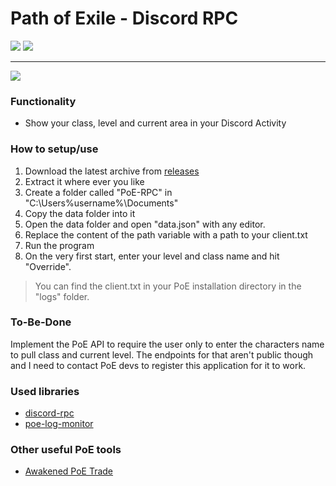 # Path of Exile - Discord RPC

![](https://img.shields.io/badge/Version-1.0.0-green?style=flat-square)
![](https://img.shields.io/github/last-commit/dubskysteam/PathOfExile-DiscordRPC?style=flat-square)
___
![](https://img.shields.io/badge/PoE%20Version-3.20%20Sanctum-orange?style=for-the-badge)

### Functionality
* Show your class, level and current area in your Discord Activity

### How to setup/use
1. Download the latest archive from [releases](https://github.com/DubskySteam/PathOfExile-DiscordRPC/releases)
2. Extract it where ever you like
3. Create a folder called "PoE-RPC" in "C:\Users\%username%\Documents\"
4. Copy the data folder into it
5. Open the data folder and open "data.json" with any editor.
6. Replace the content of the path variable with a path to your client.txt
7. Run the program
8. On the very first start, enter your level and class name and hit "Override".

> You can find the client.txt in your PoE installation directory in the "logs" folder.

### To-Be-Done
Implement the PoE API to require the user only to enter the characters name to pull class and current level.
The endpoints for that aren't public though and I need to contact PoE devs to register this application for it to work.

### Used libraries
* [discord-rpc](https://www.npmjs.com/package/discord-rpc)
* [poe-log-monitor](https://www.npmjs.com/package/poe-log-monitor)

### Other useful PoE tools
* [Awakened PoE Trade](https://github.com/SnosMe/awakened-poe-trade)